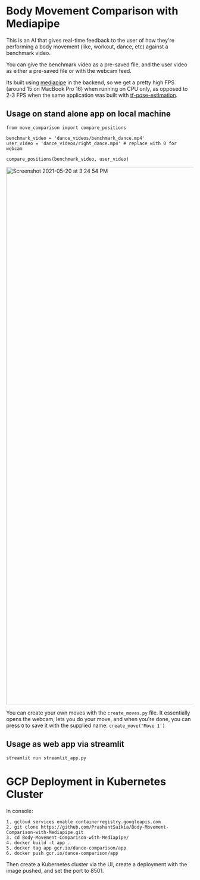 # Body Movement Comparison with Mediapipe

This is an AI that gives real-time feedback to the user of how they're performing a body movement (like, workout, dance, etc) against a benchmark video. 

You can give the benchmark video as a pre-saved file, and the user video as either a pre-saved file or with the webcam feed.

Its built using [mediapipe](https://github.com/google/mediapipe) in the backend, so we get a pretty high FPS (around 15 on MacBook Pro 16) when running on CPU only, as opposed to 2-3 FPS when the same application was built with [tf-pose-estimation](https://github.com/ZheC/tf-pose-estimation).

## Usage on stand alone app on local machine

```
from move_comparison import compare_positions

benchmark_video = 'dance_videos/benchmark_dance.mp4'
user_video = 'dance_videos/right_dance.mp4' # replace with 0 for webcam

compare_positions(benchmark_video, user_video)
```

<img width="1439" alt="Screenshot 2021-05-20 at 3 24 54 PM" src="https://user-images.githubusercontent.com/39755678/118936981-a1b65b80-b97f-11eb-8d42-ad11afc0bc2e.png">

You can create your own moves with the `create_moves.py` file. It essentially opens the webcam, lets you do your move, and when you're done, you can press `Q` to save it with the supplied name: `create_move('Move 1')`

## Usage as web app via streamlit

```
streamlit run streamlit_app.py
```

# GCP Deployment in Kubernetes Cluster

In console:

```
1. gcloud services enable containerregistry.googleapis.com
2. git clone https://github.com/PrashantSaikia/Body-Movement-Comparison-with-Mediapipe.git
3. cd Body-Movement-Comparison-with-Mediapipe/
4. docker build -t app .
5. docker tag app gcr.io/dance-comparison/app
6. docker push gcr.io/dance-comparison/app
```

Then create a Kubernetes cluster via the UI, create a deployment with the image pushed, and set the port to 8501.
